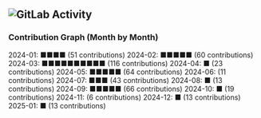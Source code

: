 ## ![GitLab Activity](https://img.shields.io/badge/GitLab-Activity-blue?logo=gitlab)
### Contribution Graph (Month by Month)
2024-01: ■■■■ (51 contributions)
2024-02: ■■■■■ (60 contributions)
2024-03: ■■■■■■■■■■ (116 contributions)
2024-04: ■ (23 contributions)
2024-05: ■■■■■ (64 contributions)
2024-06:  (11 contributions)
2024-07: ■■■ (43 contributions)
2024-08: ■ (13 contributions)
2024-09: ■■■■■ (66 contributions)
2024-10: ■ (19 contributions)
2024-11:  (6 contributions)
2024-12: ■ (13 contributions)
2025-01: ■ (13 contributions)
